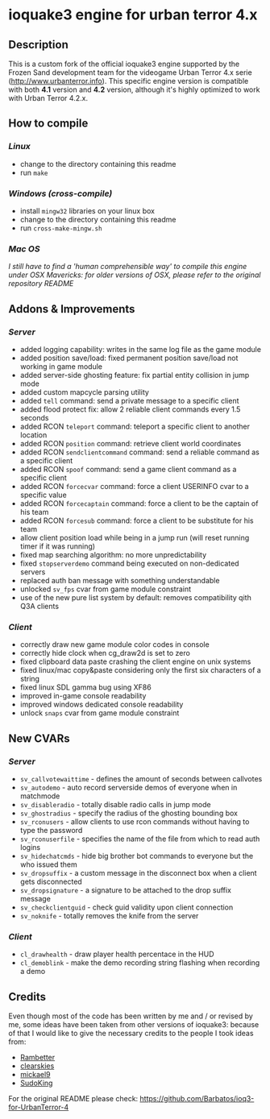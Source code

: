 ioquake3 engine for urban terror 4.x
====================================

## Description

This is a custom fork of the official ioquake3 engine supported by the Frozen Sand development team for the 
videogame Urban Terror 4.x serie (http://www.urbanterror.info). This specific engine version is compatible with 
both **4.1** version and **4.2** version, although it's highly optimized to work with Urban Terror 4.2.x.

## How to compile

### *Linux*

* change to the directory containing this readme
* run `make`

### *Windows (cross-compile)*

* install `mingw32` libraries on your linux box
* change to the directory containing this readme
* run `cross-make-mingw.sh`

### *Mac OS*

*I still have to find a 'human comprehensible way' to compile this engine under OSX Mavericks: for older 
versions of OSX, please refer to the original repository README*

## Addons & Improvements

### *Server*
    
* added logging capability: writes in the same log file as the game module
* added position save/load: fixed permanent position save/load not working in game module
* added server-side ghosting feature: fix partial entity collision in jump mode
* added custom mapcycle parsing utility
* added `tell` command: send a private message to a specific client
* added flood protect fix: allow 2 reliable client commands every 1.5 seconds
* added RCON `teleport` command: teleport a specific client to another location
* added RCON `position` command: retrieve client world coordinates
* added RCON `sendclientcommand` command: send a reliable command as a specific client
* added RCON `spoof` command: send a game client command as a specific client
* added RCON `forcecvar` command: force a client USERINFO cvar to a specific value
* added RCON `forcecaptain` command: force a client to be the captain of his team
* added RCON `forcesub` command: force a client to be substitute for his team
* allow client position load while being in a jump run (will reset running timer if it was running)
* fixed map searching algorithm: no more unpredictability
* fixed `stopserverdemo` command being executed on non-dedicated servers
* replaced auth ban message with something understandable
* unlocked `sv_fps` cvar from game module constraint
* use of the new pure list system by default: removes compatibility qith Q3A clients

### *Client*

* correctly draw new game module color codes in console
* correctly hide clock when cg_draw2d is set to zero
* fixed clipboard data paste crashing the client engine on unix systems
* fixed linux/mac copy&paste considering only the first six characters of a string
* fixed linux SDL gamma bug using XF86
* improved in-game console readability
* improved windows dedicated console readability
* unlock `snaps` cvar from game module constraint

## New CVARs

### *Server*

* `sv_callvotewaittime` - defines the amount of seconds between callvotes
* `sv_autodemo` - auto record serverside demos of everyone when in matchmode
* `sv_disableradio` - totally disable radio calls in jump mode
* `sv_ghostradius` - specify the radius of the ghosting bounding box
* `sv_rconusers` - allow clients to use rcon commands without having to type the password
* `sv_rconuserfile` - specifies the name of the file from which to read auth logins
* `sv_hidechatcmds` - hide big brother bot commands to everyone but the who issued them
* `sv_dropsuffix` -  a custom message in the disconnect box when a client gets disconnected
* `sv_dropsignature` - a signature to be attached to the drop suffix message
* `sv_checkclientguid` - check guid validity upon client connection
* `sv_noknife` - totally removes the knife from the server

### *Client*

* `cl_drawhealth` - draw player health percentace in the HUD
* `cl_demoblink` - make the demo recording string flashing when recording a demo

## Credits

Even though most of the code has been written by me and / or revised by me, some ideas have been taken from 
other versions of ioquake3: because of that I would like to give the necessary credits to the people
I took ideas from:

* [Rambetter](https://github.com/Rambetter)
* [clearskies](https://github.com/clearskies)
* [mickael9](https://bitbucket.org/mickael9)
* [SudoKing](https://github.com/sudoking)

For the original README please check: https://github.com/Barbatos/ioq3-for-UrbanTerror-4
